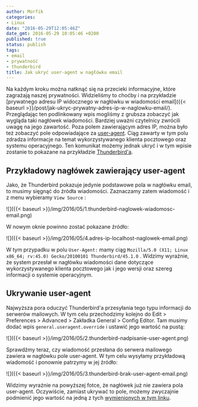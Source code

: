 ```yaml
---
author: Morfik
categories:
- Linux
date: "2016-05-29T12:05:46Z"
date_gmt: 2016-05-29 10:05:46 +0200
published: true
status: publish
tags:
- email
- prywatność
- thunderbird
title: Jak ukryć user-agent w nagłówku email
---
```


Na każdym kroku można natknąć się na przecieki informacyjne, które zagrażają naszej prywatności.
Widzieliśmy to choćby i na przykładzie [prywatnego adresu IP widocznego w nagłówku w wiadomości
email]({{< baseurl >}}/post/jak-ukryc-prywatny-adres-ip-w-naglowku-email/). Przeglądając ten
podlinkowany wpis mogliśmy z grubsza zobaczyć jak wygląda taki nagłówek wiadomości. Bardziej uważni
czytelnicy zwrócili uwagę na jego zawartość. Poza polem zawierającym adres IP, można było też
zobaczyć pole odpowiadające za [user-agent](https://pl.wikipedia.org/wiki/User_agent). Ciąg zawarty
w tym polu zdradza informacje na temat wykorzystywanego klienta pocztowego oraz systemu
operacyjnego. Ten komunikat możemy jednak ukryć i w tym wpisie zostanie to pokazane na przykładzie
[Thunderbird'a](https://www.mozilla.org/pl/thunderbird/).

<!--more-->
## Przykładowy nagłówek zawierający user-agent

Jako, że Thunderbird pokazuje jedynie podstawowe pola w nagłówku email, to musimy sięgnąć do źródła
wiadomości. Zaznaczamy zatem wiadomość i z menu wybieramy `View Source` :

![]({{< baseurl >}}/img/2016/05/1.thunderbird-naglowek-wiadomosc-email.png)

W nowym oknie powinno zostać pokazane źródło:

![]({{< baseurl >}}/img/2016/05/4.adres-ip-localhost-naglowek-email.png)

W tym przypadku w polu `User-Agent:` mamy ciąg `Mozilla/5.0 (X11; Linux x86_64; rv:45.0)
Gecko/20100101 Thunderbird/45.1.0` . Widzimy wyraźnie, że system przesłał w nagłówku wiadomości dane
dotyczące wykorzystywanego klienta pocztowego jak i jego wersji oraz szereg informacji o systemie
operacyjnym.

## Ukrywanie user-agent

Najwyższa pora oduczyć Thunderbird'a przesyłania tego typu informacji do serwerów mailowych. W tym
celu przechodzimy kolejno do Edit \> Preferences \> Advanced \> Zakładka General \> Config Editor.
Tam musimy dodać wpis `general.useragent.override` i ustawić jego wartość na pustą:

![]({{< baseurl >}}/img/2016/05/2.thunderbird-nadpisanie-user-agent.png)

Sprawdźmy teraz, czy wiadomość przesłana do serwera mailowego zawiera w nagłówku pole user-agent. W
tym celu wysyłamy przykładową wiadomość i ponownie patrzymy w jej źródło:

![]({{< baseurl >}}/img/2016/05/3.thunderbird-brak-user-agent-email.png)

Widzimy wyraźnie na powyższej fotce, że nagłówek już nie zawiera pola user-agent. Oczywiście,
zamiast ukrywać to pole, możemy zwyczajnie podmienić jego wartość na jedną z tych [wymienionych w
tym linku](https://developer.mozilla.org/en-US/docs/Web/HTTP/Headers/User-Agent/Firefox).
